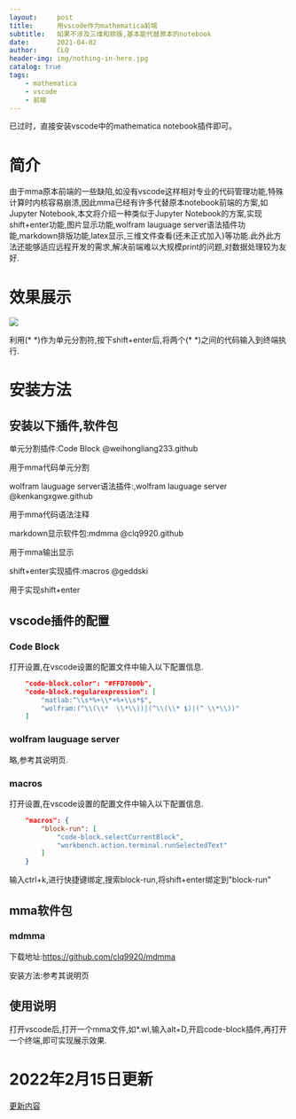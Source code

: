 ```yaml
---
layout:     post
title:      用vscode作为mathematica前端
subtitle:   如果不涉及三维和排版,基本能代替原本的notebook
date:       2021-04-02
author:     CLQ
header-img: img/nothing-in-here.jpg
catalog: true
tags:
    - mathematica
    - vscode
    - 前端
---
```


已过时，直接安装vscode中的mathematica notebook插件即可。

# 简介

由于mma原本前端的一些缺陷,如没有vscode这样相对专业的代码管理功能,特殊计算时内核容易崩溃,因此mma已经有许多代替原本notebook前端的方案,如Jupyter Notebook,本文将介绍一种类似于Jupyter Notebook的方案,实现shift+enter功能,图片显示功能,wolfram lauguage server语法插件功能,markdown排版功能,latex显示,三维文件查看(还未正式加入)等功能.此外此方法还能够适应远程开发的需求,解决前端难以大规模print的问题,对数据处理较为友好.

# 效果展示

![](https://clq9920.github.io/img/fig/Video_20210402133542.gif)

利用(* \*)作为单元分割符,按下shift+enter后,将两个(* \*)之间的代码输入到终端执行.

# 安装方法

## 安装以下插件,软件包

单元分割插件:Code Block @weihongliang233.github

用于mma代码单元分割

wolfram lauguage server语法插件:,wolfram lauguage server @kenkangxgwe.github

用于mma代码语法注释

markdown显示软件包:mdmma @clq9920.github

用于mma输出显示

shift+enter实现插件:macros @geddski

用于实现shift+enter

## vscode插件的配置

### Code Block

打开设置,在vscode设置的配置文件中输入以下配置信息.

```json
    "code-block.color": "#FFD7000b",
    "code-block.regularexpression": [
        "matlab:^\\s*%+\\*+%+\\s*$",
        "wolfram:(^\\(\\*  \\*\\))|(^\\(\\* $)|(^ \\*\\))"
    ]
```

### wolfram lauguage server

略,参考其说明页.

### macros

打开设置,在vscode设置的配置文件中输入以下配置信息.

```json
    "macros": {
        "block-run": [
            "code-block.selectCurrentBlock",
            "workbench.action.terminal.runSelectedText"
        ]
    }
```

输入ctrl+k,进行快捷键绑定,搜索block-run,将shift+enter绑定到"block-run"

## mma软件包

### mdmma

下载地址:https://github.com/clq9920/mdmma

安装方法:参考其说明页


## 使用说明

打开vscode后,打开一个mma文件,如*.wl,输入alt+D,开启code-block插件,再打开一个终端,即可实现展示效果.



# 2022年2月15日更新

[更新内容](https://clq9920.github.io/down/mma-vscode.html)
